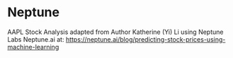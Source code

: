 # Neptune

AAPL Stock Analysis adapted from Author Katherine (Yi) Li using Neptune Labs Neptune.ai
at: https://neptune.ai/blog/predicting-stock-prices-using-machine-learning

